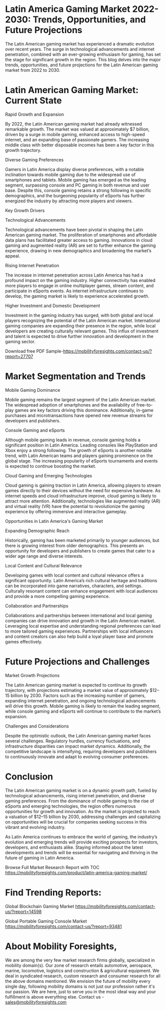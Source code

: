 # Latin America Gaming Market 2022-2030: Trends, Opportunities, and Future Projections

The Latin American gaming market has experienced a dramatic evolution over recent years. The surge in technological advancements and internet penetration, combined with an ever-growing enthusiasm for gaming, has set the stage for significant growth in the region. This blog delves into the major trends, opportunities, and future projections for the Latin American gaming market from 2022 to 2030.

# Latin American Gaming Market: Current State

Rapid Growth and Expansion


By 2022, the Latin American gaming market had already witnessed remarkable growth. The market was valued at approximately $7 billion, driven by a surge in mobile gaming, enhanced access to high-speed internet, and an expanding base of passionate gamers. The increasing middle class with better disposable incomes has been a key factor in this growth trajectory.

Diverse Gaming Preferences

Gamers in Latin America display diverse preferences, with a notable inclination towards mobile gaming due to the widespread use of smartphones and tablets. Mobile gaming has emerged as the leading segment, surpassing console and PC gaming in both revenue and user base. Despite this, console gaming retains a strong following in specific demographics, and the burgeoning popularity of eSports has further energized the industry by attracting more players and viewers.

Key Growth Drivers

Technological Advancements

Technological advancements have been pivotal in shaping the Latin American gaming market. The proliferation of smartphones and affordable data plans has facilitated greater access to gaming. Innovations in cloud gaming and augmented reality (AR) are set to further enhance the gaming experience, drawing in new demographics and broadening the market’s appeal.

Rising Internet Penetration

The increase in internet penetration across Latin America has had a profound impact on the gaming industry. Higher connectivity has enabled more players to engage in online multiplayer games, stream content, and participate in eSports events. As internet infrastructure continues to develop, the gaming market is likely to experience accelerated growth.

Higher Investment and Domestic Development

Investment in the gaming industry has surged, with both global and local players recognizing the potential of the Latin American market. International gaming companies are expanding their presence in the region, while local developers are creating culturally relevant games. This influx of investment and talent is expected to drive further innovation and development in the gaming sector.

Download free PDF Sample-https://mobilityforesights.com/contact-us/?report=27707


# Market Segmentation and Trends

Mobile Gaming Dominance

Mobile gaming remains the largest segment of the Latin American market. The widespread adoption of smartphones and the availability of free-to-play games are key factors driving this dominance. Additionally, in-game purchases and microtransactions have opened new revenue streams for developers and publishers.

Console Gaming and eSports

Although mobile gaming leads in revenue, console gaming holds a significant position in Latin America. Leading consoles like PlayStation and Xbox enjoy a strong following. The growth of eSports is another notable trend, with Latin American teams and players gaining prominence on the global stage. The increasing popularity of eSports tournaments and events is expected to continue boosting the market.

Cloud Gaming and Emerging Technologies

Cloud gaming is gaining traction in Latin America, allowing players to stream games directly to their devices without the need for expensive hardware. As internet speeds and cloud infrastructure improve, cloud gaming is likely to attract more attention. Additionally, technologies like augmented reality (AR) and virtual reality (VR) have the potential to revolutionize the gaming experience by offering immersive and interactive gameplay.

Opportunities in Latin America's Gaming Market

Expanding Demographic Reach

Historically, gaming has been marketed primarily to younger audiences, but there is growing interest from older demographics. This presents an opportunity for developers and publishers to create games that cater to a wider age range and diverse interests.

Local Content and Cultural Relevance

Developing games with local content and cultural relevance offers a significant opportunity. Latin America’s rich cultural heritage and traditions can be incorporated into game narratives, characters, and settings. Culturally resonant content can enhance engagement with local audiences and provide a more compelling gaming experience.

Collaboration and Partnerships

Collaborations and partnerships between international and local gaming companies can drive innovation and growth in the Latin American market. Leveraging local expertise and understanding regional preferences can lead to more tailored gaming experiences. Partnerships with local influencers and content creators can also help build a loyal player base and promote games effectively.

# Future Projections and Challenges

Market Growth Projections

The Latin American gaming market is expected to continue its growth trajectory, with projections estimating a market value of approximately $12–15 billion by 2030. Factors such as the increasing number of gamers, expanding internet penetration, and ongoing technological advancements will drive this growth. Mobile gaming is likely to remain the leading segment, while console gaming and eSports will continue to contribute to the market’s expansion.

Challenges and Considerations

Despite the optimistic outlook, the Latin American gaming market faces several challenges. Regulatory hurdles, currency fluctuations, and infrastructure disparities can impact market dynamics. Additionally, the competitive landscape is intensifying, requiring developers and publishers to continuously innovate and adapt to evolving consumer preferences.


# Conclusion

The Latin American gaming market is on a dynamic growth path, fueled by technological advancements, rising internet penetration, and diverse gaming preferences. From the dominance of mobile gaming to the rise of eSports and emerging technologies, the region offers numerous opportunities for growth and innovation. As the market is projected to reach a valuation of $12–15 billion by 2030, addressing challenges and capitalizing on opportunities will be crucial for companies seeking success in this vibrant and evolving industry.

As Latin America continues to embrace the world of gaming, the industry’s evolution and emerging trends will provide exciting prospects for investors, developers, and enthusiasts alike. Staying informed about the latest developments and trends will be essential for navigating and thriving in the future of gaming in Latin America.

Browse Full Market Research Report with TOC https://mobilityforesights.com/product/latin-america-gaming-market/


# Find Trending Reports:

Global Blockchain Gaming Market https://mobilityforesights.com/contact-us/?report=14598

Global Portable Gaming Console Market https://mobilityforesights.com/contact-us/?report=93481


# About Mobility Foresights,
We are among the very few market research firms globally, specialized in mobility domain(s). Our zone of research entails automotive, aerospace, marine, locomotive, logistics and construction & agricultural equipment. We deal in syndicated research, custom research and consumer research for all the above domains mentioned.
We envision the future of mobility every single day, following mobility domains is not just our profession rather it's our passion. We are here, just to serve you in the most ideal way and your fulfillment is above everything else. Contact us -  sales@mobilityforesights.com
